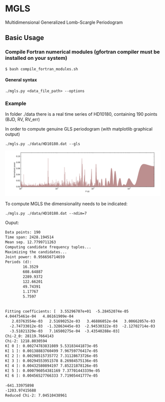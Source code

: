 # MGLS
Multidimensional Generalized Lomb-Scargle Periodogram

## Basic Usage

### Compile Fortran numerical modules (gfortran compiler must be installed on your system)

    $ bash compile_fortran_modules.sh

#### General syntax

    ./mgls.py <data_file_path> --options
    
### Example
In folder ./data there is a real time series of HD10180, containing 190 points (BJD, RV, RV_err) 

In order to compute genuine GLS periodogram (with matplotlib graphical output)

    ./mgls.py ./data/HD10180.dat --gls
![Alt text](https://github.com/rosich/mgls/blob/master/HD10180.png "HD10180")

To compute MGLS the dimensionality needs to be indicated:

    ./mgls.py ./data/HD10180.dat --ndim=7
    
Ouput:

    Data points: 190
    Time span: 2428.194514
    Mean sep. 12.7799711263
    Computing candidate frequency tuples...
    Maximizing the candidates...
    Joint power: 0.956656714659
    Periods (d):
            16.3529
            608.64887
            2289.9372
            122.66201
            49.74391
            1.17767
            5.7597


    Fitting coefficients: [  3.55296707e+01  -5.28452074e-05   4.04475461e-04   4.86161909e-04
       2.03763554e-03   2.51690252e-03   3.46886052e-04   3.00662057e-03
      -2.74733012e-03  -1.32863445e-03  -2.94530322e-03  -2.12702714e-03
      -3.51821329e-03   7.16500275e-04  -3.43540288e-03]
    Chi-2_0: 28119.7664143
    Chi-2: 1218.8030594
    K[ 0 ]: 0.00274783831089 5.53183441873e-05
    K[ 1 ]: 0.00138883760499 7.96759776417e-05
    K[ 2 ]: 0.00298515735772 7.31128673726e-05
    K[ 3 ]: 0.00294553951578 8.26984575136e-05
    K[ 4 ]: 0.00432580894197 7.85221878126e-05
    K[ 5 ]: 0.000796054381169 7.37701443339e-05
    K[ 6 ]: 0.00456527766333 7.71905441777e-05

    -641.33975898
    -1203.97415688
    Reduced Chi-2: 7.04510438961
    
    
